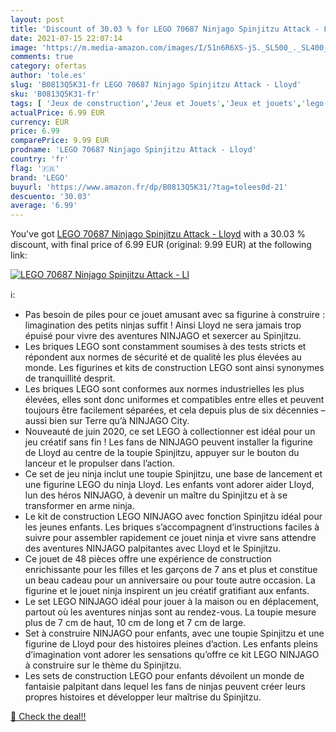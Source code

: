 ```yaml
---
layout: post
title: 'Discount of 30.03 % for LEGO 70687 Ninjago Spinjitzu Attack - Ll'
date: 2021-07-15 22:07:14
image: 'https://m.media-amazon.com/images/I/51n6R6XS-jS._SL500_._SL400_.jpg'
comments: true
category: ofertas
author: 'tole.es'
slug: 'B0813Q5K31-fr LEGO 70687 Ninjago Spinjitzu Attack - Lloyd'
sku: 'B0813Q5K31-fr'
tags: [ 'Jeux de construction','Jeux et Jouets','Jeux et jouets','lego', ]
actualPrice: 6.99 EUR
currency: EUR
price: 6.99
comparePrice: 9.99 EUR
prodname: 'LEGO 70687 Ninjago Spinjitzu Attack - Lloyd'
country: 'fr'
flag: '🇫🇷'
brand: 'LEGO'
buyurl: 'https://www.amazon.fr/dp/B0813Q5K31/?tag=tolees0d-21'
descuento: '30.03'
average: '6.99'
---
```


You've got [LEGO 70687 Ninjago Spinjitzu Attack - Lloyd](https://www.amazon.fr/dp/B0813Q5K31/?tag=tolees0d-21) with a  30.03 % discount, with final price of 6.99 EUR (original: 9.99 EUR) at the following link:

[![LEGO 70687 Ninjago Spinjitzu Attack - Ll](https://m.media-amazon.com/images/I/51n6R6XS-jS._SL500_._SL400_.jpg)](https://www.amazon.fr/dp/B0813Q5K31/?tag=tolees0d-21)

ℹ️:

- Pas besoin de piles pour ce jouet amusant avec sa figurine à construire : limagination des petits ninjas suffit ! Ainsi Lloyd ne sera jamais trop épuisé pour vivre des aventures NINJAGO et sexercer au Spinjitzu.
- Les briques LEGO sont constamment soumises à des tests stricts et répondent aux normes de sécurité et de qualité les plus élevées au monde. Les figurines et kits de construction LEGO sont ainsi synonymes de tranquillité desprit.
- Les briques LEGO sont conformes aux normes industrielles les plus élevées, elles sont donc uniformes et compatibles entre elles et peuvent toujours être facilement séparées, et cela depuis plus de six décennies – aussi bien sur Terre qu’à NINJAGO City.
- Nouveauté de juin 2020, ce set LEGO à collectionner est idéal pour un jeu créatif sans fin ! Les fans de NINJAGO peuvent installer la figurine de Lloyd au centre de la toupie Spinjitzu, appuyer sur le bouton du lanceur et le propulser dans l’action.
- Ce set de jeu ninja inclut une toupie Spinjitzu, une base de lancement et une figurine LEGO du ninja Lloyd. Les enfants vont adorer aider Lloyd, lun des héros NINJAGO, à devenir un maître du Spinjitzu et à se transformer en arme ninja.
- Le kit de construction LEGO NINJAGO avec fonction Spinjitzu idéal pour les jeunes enfants. Les briques s’accompagnent d’instructions faciles à suivre pour assembler rapidement ce jouet ninja et vivre sans attendre des aventures NINJAGO palpitantes avec Lloyd et le Spinjitzu.
- Ce jouet de 48 pièces offre une expérience de construction enrichissante pour les filles et les garçons de 7 ans et plus et constitue un beau cadeau pour un anniversaire ou pour toute autre occasion. La figurine et le jouet ninja inspirent un jeu créatif gratifiant aux enfants.
- Le set LEGO NINJAGO idéal pour jouer à la maison ou en déplacement, partout où les aventures ninjas sont au rendez-vous. La toupie mesure plus de 7 cm de haut, 10 cm de long et 7 cm de large.
- Set à construire NINJAGO pour enfants, avec une toupie Spinjitzu et une figurine de Lloyd pour des histoires pleines d’action. Les enfants pleins d’imagination vont adorer les sensations qu’offre ce kit LEGO NINJAGO à construire sur le thème du Spinjitzu.
- Les sets de construction LEGO pour enfants dévoilent un monde de fantaisie palpitant dans lequel les fans de ninjas peuvent créer leurs propres histoires et développer leur maîtrise du Spinjitzu.

[🛒 Check the deal!!](https://www.amazon.fr/dp/B0813Q5K31/?tag=tolees0d-21)
